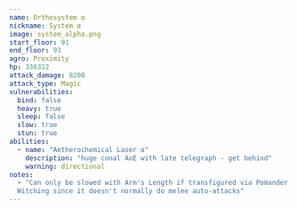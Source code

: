 ```yaml
---
name: Orthosystem α
nickname: System α
image: system_alpha.png
start_floor: 91
end_floor: 93
agro: Proximity
hp: 336312
attack_damage: 8200
attack_type: Magic
vulnerabilities:
  bind: false
  heavy: true
  sleep: false
  slow: true
  stun: true
abilities:
  - name: "Aetherochemical Laser α"
    description: "huge conal AoE with late telegraph - get behind"
    warning: directional
notes:
  - "Can only be slowed with Arm's Length if transfigured via Pomander of
  Witching since it doesn't normally do melee auto-attacks"
---
```

